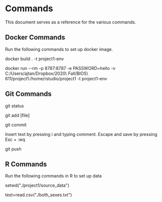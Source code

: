 # Commands

This document serves as a reference for the various commands.

## Docker Commands

Run the following commands to set up docker image.

docker build . -t project1-env

docker run --rm -p 8787:8787 -e PASSWORD=hello -v C:/Users/ajtan/Dropbox/2020\ Fall/BIOS\ 611/project1:/home/rstudio/project1 -t project1-env

## Git Commands

git status

git add [file]

git commit

Insert text by pressing i and typing comment. Escape and save by pressing Esc + :wq

git push

## R Commands

Run the following commands in R to set up data

setwd("./project1/source_data")

test=read.csv("./both_sexes.txt")